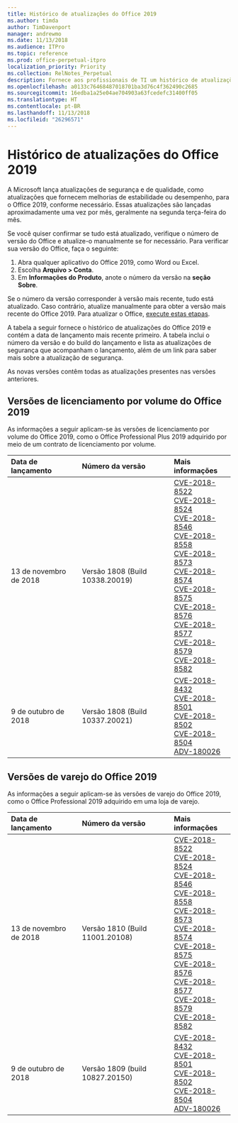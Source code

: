 ```yaml
---
title: Histórico de atualizações do Office 2019
ms.author: timda
author: TimDavenport
manager: andrewmo
ms.date: 11/13/2018
ms.audience: ITPro
ms.topic: reference
ms.prod: office-perpetual-itpro
localization_priority: Priority
ms.collection: RelNotes_Perpetual
description: Fornece aos profissionais de TI um histórico de atualizações para versões permanentes do Office 2019 que usam Clique para Executar
ms.openlocfilehash: a0133c76468487018701ba3d76c4f362490c2685
ms.sourcegitcommit: 16edba1a25e04ae704903a63fcedefc31400ff05
ms.translationtype: HT
ms.contentlocale: pt-BR
ms.lasthandoff: 11/13/2018
ms.locfileid: "26296571"
---
```

# <a name="update-history-for-office-2019"></a>Histórico de atualizações do Office 2019

A Microsoft lança atualizações de segurança e de qualidade, como atualizações que fornecem melhorias de estabilidade ou desempenho, para o Office 2019, conforme necessário. Essas atualizações são lançadas aproximadamente uma vez por mês, geralmente na segunda terça-feira do mês.

Se você quiser confirmar se tudo está atualizado, verifique o número de versão do Office e atualize-o manualmente se for necessário. Para verificar sua versão do Office, faça o seguinte:

  1.    Abra qualquer aplicativo do Office 2019, como Word ou Excel.
  2.    Escolha **Arquivo > Conta**.
  3.    Em **Informações do Produto**, anote o número da versão na **seção Sobre**.

Se o número da versão corresponder à versão mais recente, tudo está atualizado. Caso contrário, atualize manualmente para obter a versão mais recente do Office 2019. Para atualizar o Office, [execute estas etapas](https://support.office.com/article/2ab296f3-7f03-43a2-8e50-46de917611c5).


A tabela a seguir fornece o histórico de atualizações do Office 2019 e contém a data de lançamento mais recente primeiro. A tabela inclui o número da versão e do build do lançamento e lista as atualizações de segurança que acompanham o lançamento, além de um link para saber mais sobre a atualização de segurança.

As novas versões contêm todas as atualizações presentes nas versões anteriores.

## <a name="volume-licensed-versions-of-office-2019"></a>Versões de licenciamento por volume do Office 2019
As informações a seguir aplicam-se às versões de licenciamento por volume do Office 2019, como o Office Professional Plus 2019 adquirido por meio de um contrato de licenciamento por volume.

  
|**Data de lançamento**|**Número da versão**|**Mais informações**|
|:-----|:-----|:-----|
|13 de novembro de 2018   |Versão 1808 (Build 10338.20019)  |[CVE-2018-8522](https://portal.msrc.microsoft.com/pt-BR/security-guidance/advisory/CVE-2018-8522) <br/> [CVE-2018-8524](https://portal.msrc.microsoft.com/pt-BR/security-guidance/advisory/CVE-2018-8524) <br/> [CVE-2018-8546](https://portal.msrc.microsoft.com/pt-BR/security-guidance/advisory/CVE-2018-8546) <br/> [CVE-2018-8558](https://portal.msrc.microsoft.com/pt-BR/security-guidance/advisory/CVE-2018-8558) <br/> [CVE-2018-8573](https://portal.msrc.microsoft.com/pt-BR/security-guidance/advisory/CVE-2018-8573) <br/> [CVE-2018-8574](https://portal.msrc.microsoft.com/pt-BR/security-guidance/advisory/CVE-2018-8574) <br/> [CVE-2018-8575](https://portal.msrc.microsoft.com/pt-BR/security-guidance/advisory/CVE-2018-8575) <br/> [CVE-2018-8576](https://portal.msrc.microsoft.com/pt-BR/security-guidance/advisory/CVE-2018-8576) <br/> [CVE-2018-8577](https://portal.msrc.microsoft.com/pt-BR/security-guidance/advisory/CVE-2018-8577) <br/> [CVE-2018-8579](https://portal.msrc.microsoft.com/pt-BR/security-guidance/advisory/CVE-2018-8579) <br/> [CVE-2018-8582](https://portal.msrc.microsoft.com/pt-BR/security-guidance/advisory/CVE-2018-8582) <br/>|
|9 de outubro de 2018   |Versão 1808 (Build 10337.20021)  |[CVE-2018-8432](https://portal.msrc.microsoft.com/pt-BR/security-guidance/advisory/CVE-2018-8432) <br/> [CVE-2018-8501](https://portal.msrc.microsoft.com/pt-BR/security-guidance/advisory/CVE-2018-8501) <br/> [CVE-2018-8502](https://portal.msrc.microsoft.com/pt-BR/security-guidance/advisory/CVE-2018-8502) <br/> [CVE-2018-8504](https://portal.msrc.microsoft.com/pt-BR/security-guidance/advisory/CVE-2018-8504) <br/> [ADV-180026](https://portal.msrc.microsoft.com/pt-BR/security-guidance/advisory/ADV180026) <br/>|

## <a name="retail-versions-of-office-2019"></a>Versões de varejo do Office 2019
As informações a seguir aplicam-se às versões de varejo do Office 2019, como o Office Professional 2019 adquirido em uma loja de varejo.

|**Data de lançamento**|**Número da versão**|**Mais informações**|
|:-----|:-----|:-----|
|13 de novembro de 2018   |Versão 1810 (Build 11001.20108)  |[CVE-2018-8522](https://portal.msrc.microsoft.com/pt-BR/security-guidance/advisory/CVE-2018-8522) <br/> [CVE-2018-8524](https://portal.msrc.microsoft.com/pt-BR/security-guidance/advisory/CVE-2018-8524) <br/> [CVE-2018-8546](https://portal.msrc.microsoft.com/pt-BR/security-guidance/advisory/CVE-2018-8546) <br/> [CVE-2018-8558](https://portal.msrc.microsoft.com/pt-BR/security-guidance/advisory/CVE-2018-8558) <br/> [CVE-2018-8573](https://portal.msrc.microsoft.com/pt-BR/security-guidance/advisory/CVE-2018-8573) <br/> [CVE-2018-8574](https://portal.msrc.microsoft.com/pt-BR/security-guidance/advisory/CVE-2018-8574) <br/> [CVE-2018-8575](https://portal.msrc.microsoft.com/pt-BR/security-guidance/advisory/CVE-2018-8575) <br/> [CVE-2018-8576](https://portal.msrc.microsoft.com/pt-BR/security-guidance/advisory/CVE-2018-8576) <br/> [CVE-2018-8577](https://portal.msrc.microsoft.com/pt-BR/security-guidance/advisory/CVE-2018-8577) <br/> [CVE-2018-8579](https://portal.msrc.microsoft.com/pt-BR/security-guidance/advisory/CVE-2018-8579) <br/> [CVE-2018-8582](https://portal.msrc.microsoft.com/pt-BR/security-guidance/advisory/CVE-2018-8582) <br/>|
|9 de outubro de 2018   |Versão 1809 (build 10827.20150)  |[CVE-2018-8432](https://portal.msrc.microsoft.com/pt-BR/security-guidance/advisory/CVE-2018-8432) <br/> [CVE-2018-8501](https://portal.msrc.microsoft.com/pt-BR/security-guidance/advisory/CVE-2018-8501) <br/> [CVE-2018-8502](https://portal.msrc.microsoft.com/pt-BR/security-guidance/advisory/CVE-2018-8502) <br/> [CVE-2018-8504](https://portal.msrc.microsoft.com/pt-BR/security-guidance/advisory/CVE-2018-8504) <br/> [ADV-180026](https://portal.msrc.microsoft.com/pt-BR/security-guidance/advisory/ADV180026) <br/>|
